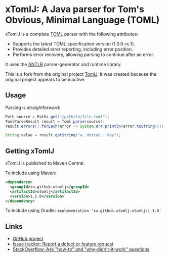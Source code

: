 # xTomlJ: A Java parser for Tom's Obvious, Minimal Language (TOML)

xTomlJ is a complete [TOML](https://github.com/toml-lang/toml) parser with the
following attributes:

* Supports the latest TOML specification version (1.0.0-rc.1).
* Provides detailed error reporting, including error position.
* Performs error recovery, allowing parsing to continue after an error.

It uses the [ANTLR](https://github.com/antlr/antlr4/) parser-generator and
runtime library.

This is a fork from the original project [TomlJ](https://github.com/tomlj/tomlj).
It was created because the original project appears to be inactive.

## Usage

Parsing is straightforward:

```java
Path source = Paths.get("/path/to/file.toml");
TomlParseResult result = Toml.parse(source);
result.errors().forEach(error -> System.err.println(error.toString()));

String value = result.getString("a. dotted . key");
```

## Getting xTomlJ

xTomlJ is published to Maven Central.

To include using Maven:
```xml
<dependency>
  <groupId>io.github.xtomlj</groupId>
  <artifactId>xtomlj</artifactId>
  <version>1.1.0</version>
</dependency>
```

To include using Gradle: `implementation 'io.github.xtomlj:xtomlj:1.1.0'`

## Links

- [GitHub project](https://github.com/xtomlj/xtomlj)
- [Issue tracker: Report a defect or feature request](https://github.com/xtomlj/xtomlj/issues/new)
- [StackOverflow: Ask "how-to" and "why-didn't-it-work" questions](https://stackoverflow.com/questions/ask?tags=tomlj)
